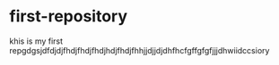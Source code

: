 # first-repository
khis is my first repgdgsjdfdjdjfhdjfhdjfhdjhdjfhdjfhhjjdjjdjdhfhcfgffgfgfjjjdhwiidccsiory
